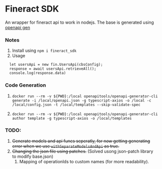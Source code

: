 # Fineract SDK

An wrapper for fineract api to work in nodejs. The base is generated using [openapi gen](https://github.com/OpenAPITools/openapi-generator) 

### Notes

1. Install using `npm i fineract_sdk`
2. Usage 
```
  let usersApi = new fin.UsersApi(cbsConfig);
  response = await usersApi.retrieveAll();
  console.log(response.data)
```

### Code Generation

1. `docker run --rm -v ${PWD}:/local openapitools/openapi-generator-cli generate -i /local/openapi.json -g typescript-axios -o /local -c /local/config.json -t /local/templates --skip-validate-spec`

2. `docker run --rm -v ${PWD}:/local openapitools/openapi-generator-cli author template -g typescript-axios -o /local/templates`


### TODO:

1. ~~Generate models and api funcs seperatly, for now getting generating error when we use `withSeparateModelsAndApi` as true.~~
2. ~~Changing the json file using patches.~~ (Solved usong json-patch library to modify base.json)
   1. Mapping of operationIds to custom names (for more readability).